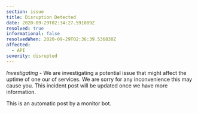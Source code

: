 ```yaml
---
section: issue
title: Disruption Detected
date: 2020-09-29T02:34:27.591089Z
resolved: true
informational: false
resolvedWhen: 2020-09-29T02:36:39.536830Z
affected:
  - API
severity: disrupted
---
```

*Investigating* - We are investigating a potential issue that might affect the uptime of one our of services. We are sorry for any inconvenience this may cause you. This incident post will be updated once we have more information.

This is an automatic post by a monitor bot.
        